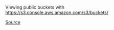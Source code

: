Viewing public buckets with https://s3.console.aws.amazon.com/s3/buckets/<BUCKET PATH>

[Source](https://github.com/qedsoftware/afsis-soil-chem-tutorial/blob/master/afsis-soil-chem-tutorial.ipynb)